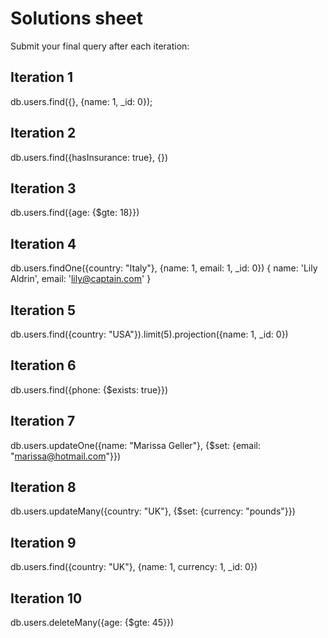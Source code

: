 # Solutions sheet

Submit your final query after each iteration:

## Iteration 1
db.users.find({}, {name: 1, _id: 0});

## Iteration 2
db.users.find({hasInsurance: true}, {})

## Iteration 3
db.users.find({age: {$gte: 18}})

## Iteration 4
db.users.findOne({country: "Italy"}, {name: 1, email: 1, _id: 0})
{ name: 'Lily Aldrin', email: 'lily@captain.com' }

## Iteration 5
db.users.find({country: "USA"}).limit(5).projection({name: 1, _id: 0})

## Iteration 6
db.users.find({phone: {$exists: true}})

## Iteration 7
db.users.updateOne({name: "Marissa Geller"}, {$set: {email: "marissa@hotmail.com"}})

## Iteration 8
db.users.updateMany({country: "UK"}, {$set: {currency: "pounds"}})

## Iteration 9
db.users.find({country: "UK"}, {name: 1, currency: 1, _id: 0})

## Iteration 10

db.users.deleteMany({age: {$gte: 45}})


